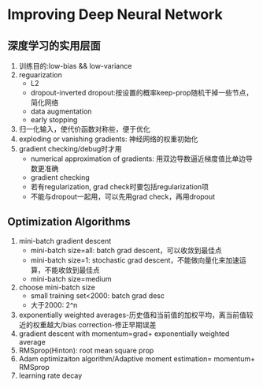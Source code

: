# Improving Deep Neural Network
## 深度学习的实用层面
1. 训练目的:low-bias && low-variance
2. reguarization
   * L2
   * dropout-inverted dropout:按设置的概率keep-prop随机干掉一些节点，简化网络
   * data augmentation
   * early stopping
3. 归一化输入，使代价函数对称些，便于优化
4. exploding or vanishing gradients: 神经网络的权重初始化
5. gradient checking/debug时才用
   * numerical approximation of gradients: 用双边导数逼近梯度值比单边导数更准确
   * gradient checking
   * 若有regularization, grad check时要包括regularization项
   * 不能与dropout一起用，可以先用grad check，再用dropout
## Optimization Algorithms
1. mini-batch gradient descent
   * mini-batch size=all: batch grad descent，可以收敛到最佳点
   * mini-batch size=1: stochastic grad descent，不能做向量化来加速运算，不能收敛到最佳点
   * mini-batch size=medium
2. choose mini-batch size
   * small training set<2000: batch grad desc
   * 大于2000: 2^n
3. exponentially weighted averages-历史值和当前值的加权平均，离当前值较近的权重越大/bias correction-修正早期误差
4. gradient descent with momentum=grad+ exponentially weighted average 
5. RMSprop(Hinton): root mean square prop
6. Adam optimizaiton algorithm/Adaptive moment estimation= momentum+ RMSprop
7. learning rate decay


